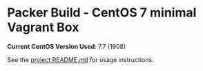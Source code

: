 # Packer Build - CentOS 7 minimal Vagrant Box

**Current CentOS Version Used**: 7.7 (1908)

See the [project README.md](../README.md) for usage instructions.
